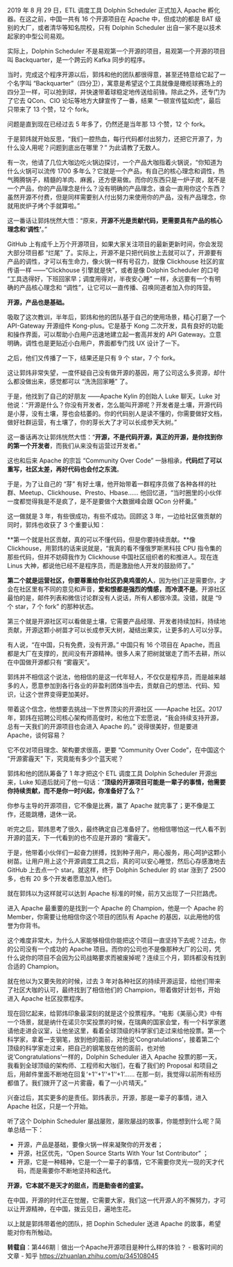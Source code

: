 2019 年 8 月 29 日，ETL 调度工具 Dolphin Scheduler 正式加入 Apache 孵化器。在这之前，中国一共有 16 个开源项目在 Apache 中，但成功的都是 BAT 级别的大厂，或者清华等知名院校，只有 Dolphin Scheduler 出自一家不是以技术起家的中型公司易观。

实际上，Dolphin Scheduler 不是易观第一个开源的项目，易观第一个开源的项目叫 Backquarter，是一个跨云的 Kafka 同步的程序。

当时，完成这个程序开源以后，郭炜和他的团队都很得意，甚至还特意给它起了一个名字叫 “Backquarter”（四分卫），寓意是希望这个工具就像是橄榄球赛场上的四分卫一样，可以抢到球，并快速带着球稳定地传送给前锋。除此之外，还专门为了它去 QCon、CIO 论坛等地方大肆宣传了一番，结果 “一顿宣传猛如虎”，最后只带来了 13 个赞，12 个 fork。

问题是直到现在已经过去 5 年多了，仍然还是当年那 13 个赞，12 个 fork。

于是郭炜就开始反思，“我们一腔热血，每行代码都付出努力，还把它开源了，为什么没人用呢？问题到底出在哪里？” 为此请教了无数人。

有一次，他请了几位大咖边吃火锅边探讨，一个产品大咖指着火锅说，“你知道为什么火锅可以流传 1700 多年么？它就是一个产品，有自己的核心理念和调性，热气腾腾锅子，精髓的羊肉、麻酱，还方便易做。而你的东西只是一炉子炭，就不是一个产品，你的产品理念是什么？没有明确的产品理念，谁会一直用你这个东西？虽然开源不付费，但是同样需要别人付出努力来使用你的产品，没有产品理念，你就用炭炉子烤个手就算啦。”

这一番话让郭炜恍然大悟：“原来，**开源不光是贡献代码，更需要具有产品的核心理念和‘调性’**。”

GitHub 上有成千上万个开源项目，如果大家关注项目的最新更新时间，你会发现大部分项目都 “烂尾” 了。实际上，开源不是只把代码放上去就可以了，开源要有产品的调性，才可以有生命力，像火锅一样有号召力，就像 Clickhouse 社区的宣传语一样 ——“Clickhouse 引擎就是快”，或者是像 Dolphin Scheduler 的口号 “工具选得好，下班回家早；调度用得对，半夜安心睡” 一样，永远要有一个有明确的产品核心理念和 “调性”，让它可以一直传播、召唤同道者加入你的阵营。

**开源，产品也是基础。**

吸取了这次教训，半年后，郭炜和他的团队基于自己的使用场景，精心打磨了一个 API-Gateway 开源组件 Kong-plus。它是基于 Kong 二次开发，具有良好的功能和操作界面，可以帮助小白用户迅速地建立起一套高并发的 API Gateway。立意明确，调性也是更贴近小白用户，界面都专门找 UX 设计了一下。

之后，他们又传播了一下，结果还是只有 9 个 star，7 个 fork。

这让郭炜非常失望，一度怀疑自己没有做开源的基因，用了公司这么多资源，却什么都没做出来，感觉都可以 “洗洗回家睡” 了。

于是，他找到了自己的好朋友 ——Apache Kylin 的创始人 Luke 聊天。Luke 对他说：“开源是什么？你没有开发者，怎么能叫开源呢？开发者是土壤，开源代码是小芽，没有土壤，芽也会枯萎的。你的代码别人是读不懂的，你需要做好文档，做好社群运营，有土壤了，你的芽长大了才可以长成参天大树。”

这一番话再次让郭炜恍然大悟：“**开源，不是代码开源，真正的开源，是你找到你的第一个开发者**，而我们从来没有运营过开发者。”

这也和后来 Apache 的宗旨 “Community Over Code” 一脉相承，**代码烂了可以重写，社区太差，再好代码也会付之东流**。

于是，为了让自己的 “芽” 有好土壤，他开始带着一群程序员做了各种各样的社群、Meetup、Clickhouse、Presto、Hbase…… 他回忆道，“当时圈里的小伙伴一度都觉得我是不是疯了，是不是要做个大数据峰会跟 QCon 分杯羹。”

这一做就是 3 年，有些很成功，有些不成功。回顾这 3 年，一边给社区做贡献的同时，郭炜也收获了 3 个重要认知：

**第一个就是社区贡献，真的可以不懂代码，但是你要持续贡献。**像 Clickhouse，用郭炜的话来说就是，“我真的看不懂俄罗斯黑科技 CPU 指令集的那些代码，但并不妨碍我作为 Clickhouse 中国社区组织者的和推进人。现在连 Linus 大神，都说他已经不是程序员，而是激励他人开发的鼓励师了。”

**第二个就是运营社区，你要尊重给你社区扔臭鸡蛋的人**，因为他们正是需要你，才会在社区里有不同的意见和声音，**爱和恨都是强烈的情感，而冷漠不是**。开源社区最怕的是，邮件列表和微信讨论群没有人说话，所有人都很冷漠。没错，就是 “9 个 star，7 个 fork” 的那种状态。

第三个就是开源社区可以看做是土壤，它需要产品经理、开发者持续加料，持续地贡献，开源这颗小树苗才可以长成参天大树，凝结出果实，让更多的人可以分享。

有人说，“在中国，只有免费，没有开源。” 中国只有 16 个项目在 Apache，而且都是大厂在支撑的，民间没有开源精神。很多人来了把树就锯走了而不去耕，所以在中国做开源都只有 “雾霾天”。

郭炜并不相信这个说法，他相信的是这一代年轻人，不仅仅是程序员，而是越来越多的人，愿意参加到各行各业的非盈利团体当中去，贡献自己的想法、代码、知识，让这个世界变得更加美好。

带着这个信念，他想要去挑战一下世界顶尖的开源社区 ——Apache 社区。2017 年，郭炜在招聘公司核心架构师高俊时，和他立下宏愿说，“我会持续支持开源，总有一天我们的开源项目也会进入 Apache 的。” 说得很美好，但是要进 Apache，谈何容易？

它不仅对项目理念、架构要求很高，更要 “Community Over Code”，在中国这个 “开源雾霾天” 下，究竟能有多少个蓝天呢？

郭炜和他的团队筹备了 1 年才把这个 ETL 调度工具 Dolphin Scheduler 开源出来，Luke 知道后就问了他一句话：“**顶级的开源项目可能是一辈子的事情，他需要你持续贡献，而不是你一时兴起，你准备好了么？**”

你参与主导的开源项目，它不像是比赛，赢了 Apache 就完事了；更不像是工作，还能跳槽，退休一说。

听完之后，郭炜思考了很久，最终确定自己准备好了。他相信哪怕这一代人看不到开源的蓝天，下一代看到的也不应是开源的 “雾霾天”。

于是，他带着小伙伴们一起奋力拼搏，找到种子用户，用心服务，用心呵护这颗小树苗。让用户用上这个开源调度工具之后，真的可以安心睡觉，然后心存感激地去 GitHub 上去点一个 star。就这样，终于 Dolphin Scheduler 的 star 涨到了 2500 多，也有 20 多个开发者愿意加入他们。

就在郭炜以为这样就可以达到 Apache 标准的时候，前方又出现了一只拦路虎。

进入 Apache 最重要的是找到一个 Apache 的 Champion，他是一个 Apache 的 Member，你需要让他相信你这个项目的团队有 Apache 的基因，以此用他的信誉为你背书。

这个难度非常大，为什么人家能够相信你能把这个项目一直坚持下去呢？过去，你的公司没有一个成功的 Apache 项目。而你的公司也不是像那种大厂的公司，凭什么说你的项目不会因为公司战略要求而被废掉呢？连续三个月，郭炜都没有找到合适的 Champion。

就在他以为又要失败的时候，过去 3 年对各种社区的持续开源运营，给他们带来了社区大咖的认可，最终找到了相信他们的 Champion，带着做好计划书，开始进入 Apache 社区投票程序。

现在回忆起来，给郭炜印象最深刻的就是这个投票程序。“电影《美丽心灵》中有一个场景，就是纳什在诺贝尔奖投票的时候，在瑞典的国家会堂，有一个科学家邀请他走进会议室，让他坐这里，看着全球顶级的科学家们走过来给他投票。第一个科学家，拿着一支钢笔，放到他的面前，对他说‘Congratulations’，接着第二个顶级的科学家走过来，把自己的钢笔放在他的面前，也对他说‘Congratulations’一样的，Dolphin Scheduler 进入 Apache 投票的那一天，我看到全球顶级的架构师、工程师和大咖们，在看了我们的 Proposal 和项目之后，用邮件里面不断地在回复‘+1’‘+1’‘+1’‘+1’…… 在那一刻，我觉得以前所有经历都值了。我们拨开了这一片雾霾，看了一小片晴天。”

兴奋过后，其实更多的是责任。郭炜表示，开源，那是一辈子的事情，进入 Apache 社区，只是一个开始。

听了这个 Dolphin Scheduler 屡战屡败，屡败屡战的故事，你能想到什么呢？简单总结一下：

- 开源，产品是基础，要像火锅一样来凝聚你的开发者；
- 开源，社区优先，“Open Source Starts With Your 1st Contributor” ；
- 开源，它是一种精神，它是一个一辈子的事情，它不需要你灵光一现的天才代码，而是需要你不断地坚持和迭代。

**开源，它本就不是天才的甜点，而是勤奋者的盛宴。**

在中国，开源的时代正在觉醒，它需要大家，我们这一代开源人的不懈努力，才可以让开源精神，在中国，拨云见日，遍地生花。

以上就是郭炜带着他的团队，把 Dophin Scheduler 送进 Apache 的故事，希望能对你有所触动。



**转载自**：第446期｜做出一个Apache开源项目是种什么样的体验？ - 极客时间的文章 - 知乎 https://zhuanlan.zhihu.com/p/345108045